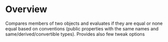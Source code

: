 # Overview
Compares members of two objects and evaluates if they are equal or none equal based on conventions (public properties with the same names and same/derived/convertible types). Provides also few tweak options 
